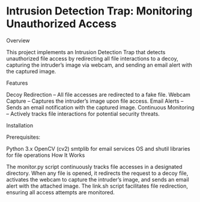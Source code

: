 # Intrusion Detection Trap: Monitoring Unauthorized Access

Overview

This project implements an Intrusion Detection Trap that detects unauthorized file access by redirecting all file interactions to a decoy, capturing the intruder’s image via webcam, and sending an email alert with the captured image.

Features

Decoy Redirection – All file accesses are redirected to a fake file.
Webcam Capture – Captures the intruder’s image upon file access.
Email Alerts – Sends an email notification with the captured image.
Continuous Monitoring – Actively tracks file interactions for potential security threats.

Installation

Prerequisites:

Python 3.x
OpenCV (cv2)
smtplib for email services
OS and shutil libraries for file operations
How It Works

The monitor.py script continuously tracks file accesses in a designated directory. When any file is opened, it redirects the request to a decoy file, activates the webcam to capture the intruder’s image, and sends an email alert with the attached image. The link.sh script facilitates file redirection, ensuring all access attempts are monitored.
